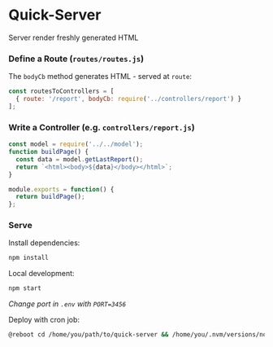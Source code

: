 # Quick-Server
Server render freshly generated HTML

### Define a Route (`routes/routes.js`)
The `bodyCb` method generates HTML - served at `route`:
```js
const routesToControllers = [
  { route: '/report', bodyCb: require('../controllers/report') }
];
```

### Write a Controller (e.g. `controllers/report.js`)
```js
const model = require('../../model');
function buildPage() {
  const data = model.getLastReport();
  return `<html><body>${data}</body></html>`;
}

module.exports = function() {
  return buildPage();
};
```
### Serve
Install dependencies:
```bash
npm install
```

Local development:
```bash
npm start
```

*Change port in `.env` with `PORT=3456`*

Deploy with cron job:
```sh
@reboot cd /home/you/path/to/quick-server && /home/you/.nvm/versions/node/v8.11.1/bin/node index.js 3456
```

